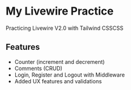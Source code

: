 
# My Livewire Practice

Practicing Livewire V2.0 with Tailwind CSSCSS

## Features

- Counter (increment and decrement)
- Comments (CRUD)
- Login, Register and Logout with Middleware
- Added UX features and validations

